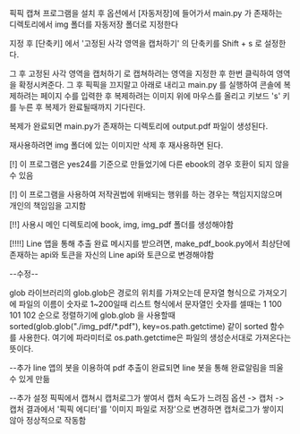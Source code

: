 픽픽 캡쳐 프로그램을 설치 후
옵션에서 [자동저장]에 들어가서 main.py 가 존재하는 디렉토리에서 img 폴더를 자동저장 폴더로 지정한다

지정 후 [단축키] 에서 '고정된 사각 영역을 캡처하기' 의 단축키를 Shift + s 로 설정한다.

그 후 고정된 사각 영역을 캡처하기 로 캡쳐하려는 영역을 지정한 후 한번 클릭하여 영역을 확정시켜준다.
그 후 픽픽을 끄지말고 아래로 내리고 main.py 를 실행하여 콘솔에 복제하려는 페이지 수를 입력한 후 
복제하려는 이미지 위에 마우스를 올리고 키보드 's' 키를 누른 후 복제가 완료될때까지 기다린다.

복제가 완료되면 main.py가 존재하는 디렉토리에 output.pdf 파일이 생성된다.

재사용하려면 img 폴더에 있는 이미지만 삭제 후 재사용하면 된다.


[!] 이 프로그램은  yes24를 기준으로 만들었기에 다른 ebook의 경우 호환이 되지 않을 수 있음

[!] 이 프로그램을 사용하여 저작권법에 위배되는 행위를 하는 경우는 책임지지않으며 개인의 책임임을 고지함 

[!!] 사용시 메인 디렉토리에 book, img, img_pdf 폴더를 생성해야함

[!!!!] Line 앱을 통해 추출 완료 메시지를 받으려면, make_pdf_book.py에서 최상단에 존재하는 api와 토큰을 자신의 Line api와 토큰으로 변경해야함


--수정--

glob 라이브러리의 glob.glob은 경로의 위치를 가져오는데 문자열 형식으로 가져오기에 파일의 이름이 숫자로 1~200일때 리스트 형식에서 문자열인 숫자를 셀때는 1 100 101 102 순으로 정렬하기에 
glob.glob 을 사용할때 sorted(glob.glob("./img_pdf/*.pdf"), key=os.path.getctime) 같이 sorted 함수를 사용한다. 여기에 파라미터로 os.path.getctime은 파일의 생성순서대로 가져온다는 뜻이다.

--추가
line 앱의 봇을 이용하여 pdf 추출이 완료되면 line 봇을 통해 완료알림을 띄울 수 있게 만듦


--추가 설정 
픽픽에서 캡쳐시 캡처로그가 쌓여서 캡처 속도가 느려짐
옵션 -> 캡처 -> 캡처 결과에서 '픽픽 에디터'를 '이미지 파일로 저장'으로 변경하면
캡처로그가 쌓이지 않아 정상적으로 작동함
